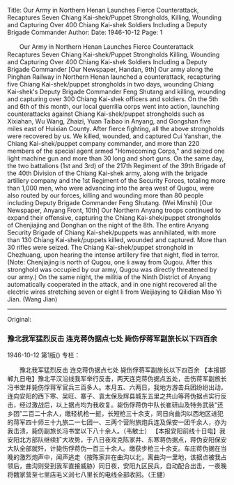 Title: Our Army in Northern Henan Launches Fierce Counterattack, Recaptures Seven Chiang Kai-shek/Puppet Strongholds, Killing, Wounding and Capturing Over 400 Chiang Kai-shek Soldiers Including a Deputy Brigade Commander
Author:
Date: 1946-10-12
Page: 1

　　Our Army in Northern Henan Launches Fierce Counterattack
    Recaptures Seven Chiang Kai-shek/Puppet Strongholds
    Killing, Wounding and Capturing Over 400 Chiang Kai-shek Soldiers Including a Deputy Brigade Commander
    [Our Newspaper, Handan, 9th] Our army along the Pinghan Railway in Northern Henan launched a counterattack, recapturing five Chiang Kai-shek/puppet strongholds in two days, wounding Chiang Kai-shek's Deputy Brigade Commander Feng Shutang and killing, wounding and capturing over 300 Chiang Kai-shek officers and soldiers. On the 5th and 6th of this month, our local guerrilla corps went into action, launching counterattacks against Chiang Kai-shek/puppet strongholds such as Xixiahan, Wu Wang, Zhaizi, Yuan Taibao in Anyang, and Gongshan five miles east of Huixian County. After fierce fighting, all the above strongholds were recovered by us. We killed, wounded, and captured Cui Yanshan, the Chiang Kai-shek/puppet company commander, and more than 220 members of the special agent armed "Homecoming Corps," and seized one light machine gun and more than 30 long and short guns. On the same day, the two battalions (1st and 3rd) of the 217th Regiment of the 39th Brigade of the 40th Division of the Chiang Kai-shek army, along with the brigade artillery company and the 1st Regiment of the Security Forces, totaling more than 1,000 men, who were advancing into the area west of Qugou, were also routed by our forces, killing and wounding more than 80 people including Deputy Brigade Commander Feng Shutang. (Wei Minshi)
    [Our Newspaper, Anyang Front, 10th] Our Northern Anyang troops continued to expand their offensive, capturing the Chiang Kai-shek/puppet strongholds of Chenjiajing and Donghan on the night of the 8th. The entire Anyang Security Brigade of Chiang Kai-shek/puppets was annihilated, with more than 130 Chiang Kai-shek/puppets killed, wounded and captured. More than 30 rifles were seized. The Chiang Kai-shek/puppet stronghold in Chezhuang, upon hearing the intense artillery fire that night, fled in terror. (Note: Chenjiajing is north of Qugou, one li away from Qugou. After this stronghold was occupied by our army, Qugou was directly threatened by our army.) On the same night, the militia of the Ninth District of Anyang automatically cooperated in the attack, and in one night recovered all the electric wires stretching seven or eight li from Weijiaying to Qilidian Mao Yi Jian. (Wang Jian)



<hr /> 

Original: 


### 豫北我军猛烈反击  连克蒋伪据点七处  毙伤俘蒋军副旅长以下四百余

1946-10-12
第1版()
专栏：

　　豫北我军猛烈反击
    连克蒋伪据点七处
    毙伤俘蒋军副旅长以下四百余
    【本报邯郸九日电】豫北平汉沿线我军举行反击，两天连克蒋伪据点五处，击伤蒋军副旅长冯书堂并毙伤俘蒋军官兵三百多人。本月五、六两日，我地方游击兵团纷纷出动，连向安阳的西下寒、吴旺、寨子、袁太保及辉县城东五里之共山等蒋伪据点实行反击，经过激战后，以上据点均为我收复。毙伤俘蒋伪中队长崔研山及特务武装“还乡团”二百二十余人，缴轻机枪一挺，长短枪三十余支，同日向曲沟以西地区进犯的蒋军四十师三十九旅二一七团一、三两个营附旅炮兵连及保安一团千余人，亦为我击溃，毙伤副旅长冯书堂以下八十余人。（韦敏士）
    【本报安阳前线十日电】我安阳北方部队继续扩大攻势，于八日夜攻克陈家井、东寒蒋伪据点，蒋伪安阳保安大队全部就歼，计毙伤俘蒋伪一百三十余人。缴获步枪三十余支。车庄蒋伪据在当晚的激烈炮声中，闻声逃走（按陈家井在曲沟以北，离曲沟一里地，该据点被我占领后，曲沟则受到我军直接威胁）同日夜，安阳九区民兵，自动配合出击，一夜晚将魏家营至七里店毛义涧七八里长的电线全部收回。（王健）
